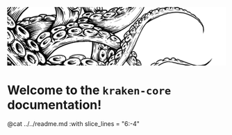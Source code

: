 <img align="center" src="img/title.png">

# Welcome to the `kraken-core` documentation!

@cat ../../readme.md :with slice_lines = "6:-4"
